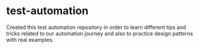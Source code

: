 # test-automation

Created this test automation repository in order to learn different tips and tricks related to our automation journey and also to practice design patterns with real examples.

